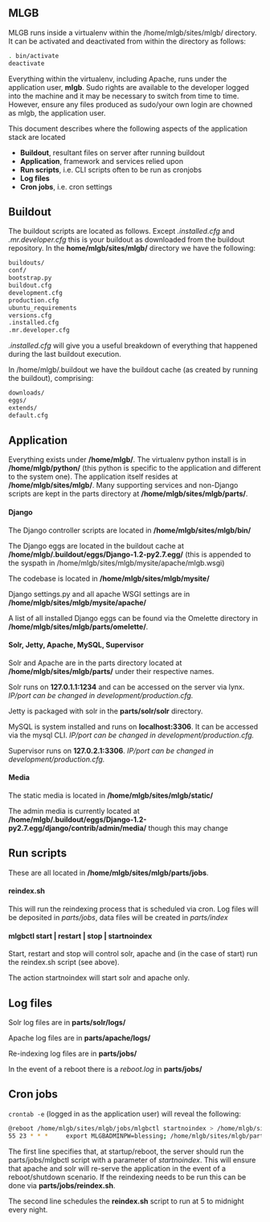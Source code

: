 MLGB
----

MLGB runs inside a virtualenv within the /home/mlgb/sites/mlgb/ directory. It can be activated and deactivated from within the directory as follows:

```bash
. bin/activate
deactivate
```

Everything within the virtualenv, including Apache, runs under the application user, **mlgb**. Sudo rights are available to the developer logged into the machine and it may be necessary to switch from time to time. However, ensure any files produced as sudo/your own login are chowned as mlgb, the application user.

This document describes where the following aspects of the application stack are located
- **Buildout**, resultant files on server after running buildout
- **Application**, framework and services relied upon
- **Run scripts**, i.e. CLI scripts often to be run as cronjobs
- **Log files**
- **Cron jobs**, i.e. cron settings

Buildout
--------

The buildout scripts are located as follows. Except *.installed.cfg* and *.mr.developer.cfg* this is your buildout as downloaded from the buildout repository. In the **home/mlgb/sites/mlgb/** directory we have the following:

```bash
buildouts/
conf/
bootstrap.py
buildout.cfg
development.cfg
production.cfg
ubuntu_requirements
versions.cfg
.installed.cfg
.mr.developer.cfg
```
*.installed.cfg* will give you a useful breakdown of everything that happened during the last buildout execution.

In /home/mlgb/.buildout we have the buildout cache (as created by running the buildout), comprising:

```bash
downloads/
eggs/
extends/
default.cfg
```

Application
-----------

Everything exists under **/home/mlgb/**. The virtualenv python install is in **/home/mlgb/python/** (this python is specific to the application and different to the system one). The application itself resides at **/home/mlgb/sites/mlgb/**. Many supporting services and non-Django scripts are kept in the parts directory at **/home/mlgb/sites/mlgb/parts/**.

#### **Django**

The Django controller scripts are located in **/home/mlgb/sites/mlgb/bin/**

The Django eggs are located in the buildout cache at **/home/mlgb/.buildout/eggs/Django-1.2-py2.7.egg/** (this is appended to the syspath in /home/mlgb/sites/mlgb/mysite/apache/mlgb.wsgi)

The codebase is located in **/home/mlgb/sites/mlgb/mysite/**

Django settings.py and all apache WSGI settings are in **/home/mlgb/sites/mlgb/mysite/apache/**

A list of all installed Django eggs can be found via the Omelette directory in **/home/mlgb/sites/mlgb/parts/omelette/**.

#### **Solr, Jetty, Apache, MySQL, Supervisor**

Solr and Apache are in the parts directory located at **/home/mlgb/sites/mlgb/parts/** under their respective names.

Solr runs on **127.0.1.1:1234** and can be accessed on the server via lynx. *IP/port can be changed in development/production.cfg.*

Jetty is packaged with solr in the **parts/solr/solr** directory.

MySQL is system installed and runs on **localhost:3306**. It can be accessed via the mysql CLI. *IP/port can be changed in development/production.cfg.*

Supervisor runs on **127.0.2.1:3306**. *IP/port can be changed in development/production.cfg.*

#### **Media**

The static media is located in **/home/mlgb/sites/mlgb/static/**

The admin media is currently located at **/home/mlgb/.buildout/eggs/Django-1.2-py2.7.egg/django/contrib/admin/media/** though this may change

Run scripts
-----------

These are all located in **/home/mlgb/sites/mlgb/parts/jobs**.

#### **reindex.sh** 

This will run the reindexing process that is scheduled via cron. Log files will be deposited in *parts/jobs*, data files will be created in *parts/index*

#### **mlgbctl start | restart | stop | startnoindex**

Start, restart and stop will control solr, apache and (in the case of start) run the reindex.sh script (see above).

The action startnoindex will start solr and apache only.

Log files
---------

Solr log files are in **parts/solr/logs/**

Apache log files are in **parts/apache/logs/**

Re-indexing log files are in **parts/jobs/**

In the event of a reboot there is a *reboot.log* in **parts/jobs/**

Cron jobs
---------

`crontab -e` (logged in as the application user) will reveal the following:

```bash
@reboot /home/mlgb/sites/mlgb/jobs/mlgbctl startnoindex > /home/mlgb/sites/mlgb/parts/jobs/reboot.log 2>&1
55 23 * * *     export MLGBADMINPW=blessing; /home/mlgb/sites/mlgb/parts/jobs/reindex.sh > /home/mlgb/sites/mlgb/parts/jobs/reindex.log 2>&1
```

The first line specifies that, at startup/reboot, the server should run the parts/jobs/mlgbctl script with a parameter of *startnoindex*. This will ensure that apache and solr will re-serve the application in the event of a reboot/shutdown scenario. If the reindexing needs to be run this can be done via **parts/jobs/reindex.sh**.

The second line schedules the **reindex.sh** script to run at 5 to midnight every night.


